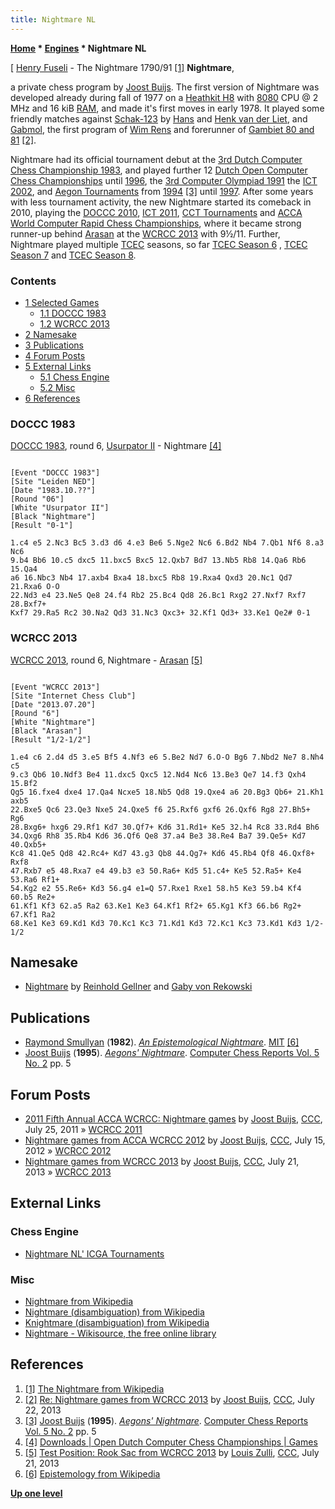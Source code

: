 ```yaml
---
title: Nightmare NL
---
```

**[Home](Home "Home") \* [Engines](Engines "Engines") \* Nightmare NL**



[ [Henry Fuseli](Category:Henry_Fuseli "Category:Henry Fuseli") - The Nightmare 1790/91 <a id="cite-note-1" href="#cite-ref-1">[1]</a>
**Nightmare**,  

a private chess program by [Joost Buijs](Joost_Buijs "Joost Buijs"). The first version of Nightmare was developed already during fall of 1977 on a [Heathkit H8](https://en.wikipedia.org/wiki/Heathkit_H8) with [8080](8080 "8080") CPU @ 2 MHz and 16 kiB [RAM](Memory#RAM "Memory"), and made it's first moves in early 1978. It played some friendly matches against [Schak-123](Schak-H "Schak-H") by [Hans](index.php?title=Hans_van_der_Liet&action=edit&redlink=1 "Hans van der Liet (page does not exist)") and [Henk van der Liet](index.php?title=Henk_van_der_Liet&action=edit&redlink=1 "Henk van der Liet (page does not exist)"), and [Gabmol](Wim_Rens#Gabmol "Wim Rens"), the first program of [Wim Rens](Wim_Rens "Wim Rens") and forerunner of [Gambiet 80 and 81](Gambiet "Gambiet") <a id="cite-note-2" href="#cite-ref-2">[2]</a>.


Nightmare had its official tournament debut at the [3rd Dutch Computer Chess Championship 1983](DOCCC_1983 "DOCCC 1983"), and played further 12 [Dutch Open Computer Chess Championships](Dutch_Open_Computer_Chess_Championship "Dutch Open Computer Chess Championship") until [1996](DOCCC_1996 "DOCCC 1996"), the [3rd Computer Olympiad 1991](3rd_Computer_Olympiad#Chess "3rd Computer Olympiad") the [ICT 2002](ICT_2002 "ICT 2002"), and [Aegon Tournaments](Aegon_Tournaments "Aegon Tournaments") from [1994](Aegon_1994 "Aegon 1994") <a id="cite-note-3" href="#cite-ref-3">[3]</a> until [1997](Aegon_1997 "Aegon 1997"). After some years with less tournament activity, the new Nightmare started its comeback in 2010, playing the [DOCCC 2010](DOCCC_2010 "DOCCC 2010"), [ICT 2011](ICT_2011 "ICT 2011"), [CCT Tournaments](CCT_Tournaments "CCT Tournaments") and [ACCA World Computer Rapid Chess Championships](ACCA_World_Computer_Rapid_Chess_Championship "ACCA World Computer Rapid Chess Championship"), where it became strong runner-up behind [Arasan](Arasan "Arasan") at the [WCRCC 2013](WCRCC_2013 "WCRCC 2013") with 9½/11. Further, Nightmare played multiple [TCEC](TCEC "TCEC") seasons, so far [TCEC Season 6](TCEC_Season_6 "TCEC Season 6") , [TCEC Season 7](TCEC_Season_7 "TCEC Season 7") and [TCEC Season 8](TCEC_Season_8 "TCEC Season 8"). 



### Contents


* [1 Selected Games](#selected-games)
	+ [1.1 DOCCC 1983](#doccc-1983)
	+ [1.2 WCRCC 2013](#wcrcc-2013)
* [2 Namesake](#namesake)
* [3 Publications](#publications)
* [4 Forum Posts](#forum-posts)
* [5 External Links](#external-links)
	+ [5.1 Chess Engine](#chess-engine)
	+ [5.2 Misc](#misc)
* [6 References](#references)






### DOCCC 1983


[DOCCC 1983](DOCCC_1983 "DOCCC 1983"), round 6, [Usurpator II](Usurpator "Usurpator") - Nightmare <a id="cite-note-4" href="#cite-ref-4">[4]</a>




```

[Event "DOCCC 1983"]
[Site "Leiden NED"]
[Date "1983.10.??"]
[Round "06"]
[White "Usurpator II"]
[Black "Nightmare"]
[Result "0-1"]

1.c4 e5 2.Nc3 Bc5 3.d3 d6 4.e3 Be6 5.Nge2 Nc6 6.Bd2 Nb4 7.Qb1 Nf6 8.a3 Nc6
9.b4 Bb6 10.c5 dxc5 11.bxc5 Bxc5 12.Qxb7 Bd7 13.Nb5 Rb8 14.Qa6 Rb6 15.Qa4
a6 16.Nbc3 Nb4 17.axb4 Bxa4 18.bxc5 Rb8 19.Rxa4 Qxd3 20.Nc1 Qd7 21.Rxa6 O-O
22.Nd3 e4 23.Ne5 Qe8 24.f4 Rb2 25.Bc4 Qd8 26.Bc1 Rxg2 27.Nxf7 Rxf7 28.Bxf7+
Kxf7 29.Ra5 Rc2 30.Na2 Qd3 31.Nc3 Qxc3+ 32.Kf1 Qd3+ 33.Ke1 Qe2# 0-1

```

### WCRCC 2013


[WCRCC 2013](WCRCC_2013 "WCRCC 2013"), round 6, Nightmare - [Arasan](Arasan "Arasan") <a id="cite-note-5" href="#cite-ref-5">[5]</a>




```

[Event "WCRCC 2013"]
[Site "Internet Chess Club"]
[Date "2013.07.20"]
[Round "6"]
[White "Nightmare"]
[Black "Arasan"]
[Result "1/2-1/2"]

1.e4 c6 2.d4 d5 3.e5 Bf5 4.Nf3 e6 5.Be2 Nd7 6.O-O Bg6 7.Nbd2 Ne7 8.Nh4 c5
9.c3 Qb6 10.Ndf3 Be4 11.dxc5 Qxc5 12.Nd4 Nc6 13.Be3 Qe7 14.f3 Qxh4 15.Bf2
Qg5 16.fxe4 dxe4 17.Qa4 Ncxe5 18.Nb5 Qd8 19.Qxe4 a6 20.Bg3 Qb6+ 21.Kh1 axb5
22.Bxe5 Qc6 23.Qe3 Nxe5 24.Qxe5 f6 25.Rxf6 gxf6 26.Qxf6 Rg8 27.Bh5+ Rg6
28.Bxg6+ hxg6 29.Rf1 Kd7 30.Qf7+ Kd6 31.Rd1+ Ke5 32.h4 Rc8 33.Rd4 Bh6
34.Qxg6 Rh8 35.Rb4 Kd6 36.Qf6 Qe8 37.a4 Be3 38.Re4 Ba7 39.Qe5+ Kd7 40.Qxb5+
Kc8 41.Qe5 Qd8 42.Rc4+ Kd7 43.g3 Qb8 44.Qg7+ Kd6 45.Rb4 Qf8 46.Qxf8+ Rxf8
47.Rxb7 e5 48.Rxa7 e4 49.b3 e3 50.Ra6+ Kd5 51.c4+ Ke5 52.Ra5+ Ke4 53.Ra6 Rf1+
54.Kg2 e2 55.Re6+ Kd3 56.g4 e1=Q 57.Rxe1 Rxe1 58.h5 Ke3 59.b4 Kf4 60.b5 Re2+
61.Kf1 Kf3 62.a5 Ra2 63.Ke1 Ke3 64.Kf1 Rf2+ 65.Kg1 Kf3 66.b6 Rg2+ 67.Kf1 Ra2
68.Ke1 Ke3 69.Kd1 Kd3 70.Kc1 Kc3 71.Kd1 Kd3 72.Kc1 Kc3 73.Kd1 Kd3 1/2-1/2

```

## Namesake


* [Nightmare](Nightmare_GER "Nightmare GER") by [Reinhold Gellner](Reinhold_Gellner "Reinhold Gellner") and [Gaby von Rekowski](Gaby_von_Rekowski "Gaby von Rekowski")


## Publications


* [Raymond Smullyan](Raymond_Smullyan "Raymond Smullyan") (**1982**). *[An Epistemological Nightmare](http://www.mit.edu/people/dpolicar/writing/prose/text/epistemologicalNightmare.html)*. [MIT](Massachusetts_Institute_of_Technology "Massachusetts Institute of Technology") <a id="cite-note-6" href="#cite-ref-6">[6]</a>
* [Joost Buijs](Joost_Buijs "Joost Buijs") (**1995**). *[Aegons' Nightmare](Aegon_1995 "Aegon 1995")*. [Computer Chess Reports Vol. 5 No. 2](Computer_Chess_Reports "Computer Chess Reports") pp. 5


## Forum Posts


* [2011 Fifth Annual ACCA WCRCC: Nightmare games](http://www.talkchess.com/forum/viewtopic.php?t=39853) by [Joost Buijs](Joost_Buijs "Joost Buijs"), [CCC](CCC "CCC"), July 25, 2011 » [WCRCC 2011](WCRCC_2011 "WCRCC 2011")
* [Nightmare games from ACCA WCRCC 2012](http://www.talkchess.com/forum/viewtopic.php?t=44439) by [Joost Buijs](Joost_Buijs "Joost Buijs"), [CCC](CCC "CCC"), July 15, 2012 » [WCRCC 2012](WCRCC_2012 "WCRCC 2012")
* [Nightmare games from WCRCC 2013](http://www.talkchess.com/forum/viewtopic.php?t=48707) by [Joost Buijs](Joost_Buijs "Joost Buijs"), [CCC](CCC "CCC"), July 21, 2013 » [WCRCC 2013](WCRCC_2013 "WCRCC 2013")


## External Links


### Chess Engine


* [Nightmare NL' ICGA Tournaments](https://www.game-ai-forum.org/icga-tournaments/program.php?id=504)


### Misc


* [Nightmare from Wikipedia](https://en.wikipedia.org/wiki/Nightmare)
* [Nightmare (disambiguation) from Wikipedia](https://en.wikipedia.org/wiki/Nightmare_%28disambiguation%29)
* [Knightmare (disambiguation) from Wikipedia](https://en.wikipedia.org/wiki/Knightmare_%28disambiguation%29)
* [Nightmare - Wikisource, the free online library](https://en.wikisource.org/wiki/Nightmare)


## References


1. <a id="cite-ref-1" href="#cite-note-1">[1]</a> [The Nightmare from Wikipedia](https://en.wikipedia.org/wiki/The_Nightmare)
2. <a id="cite-ref-2" href="#cite-note-2">[2]</a> [Re: Nightmare games from WCRCC 2013](http://www.talkchess.com/forum/viewtopic.php?t=48707&start=10) by [Joost Buijs](Joost_Buijs "Joost Buijs"), [CCC](CCC "CCC"), July 22, 2013
3. <a id="cite-ref-3" href="#cite-note-3">[3]</a> [Joost Buijs](Joost_Buijs "Joost Buijs") (**1995**). *[Aegons' Nightmare](Aegon_1995 "Aegon 1995")*. [Computer Chess Reports Vol. 5 No. 2](Computer_Chess_Reports "Computer Chess Reports") pp. 5
4. <a id="cite-ref-4" href="#cite-note-4">[4]</a> [Downloads | Open Dutch Computer Chess Championships | Games](http://www.csvn.nl/index.php?option=com_docman&task=cat_view&gid=37&Itemid=26&lang=en&limitstart=25)
5. <a id="cite-ref-5" href="#cite-note-5">[5]</a> [Test Position: Rook Sac from WCRCC 2013](http://www.talkchess.com/forum/viewtopic.php?t=48708) by [Louis Zulli](Louis_Zulli "Louis Zulli"), [CCC](CCC "CCC"), July 21, 2013
6. <a id="cite-ref-6" href="#cite-note-6">[6]</a> [Epistemology from Wikipedia](https://en.wikipedia.org/wiki/Epistemology)

**[Up one level](Engines "Engines")**







 

